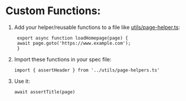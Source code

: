 # Custom Functions:

1. Add your helper/reusable functions to a file like [utils/page-helper.ts](utils/page-helper.ts):

   ```
    export async function loadHomepage(page) {
    await page.goto('https://www.example.com');
    }
   ```

2. Import these functions in your spec file:

   ```
   import { assertHeader } from '../utils/page-helpers.ts'
   ```

3. Use it:
   ```
   await assertTitle(page)
   ```
